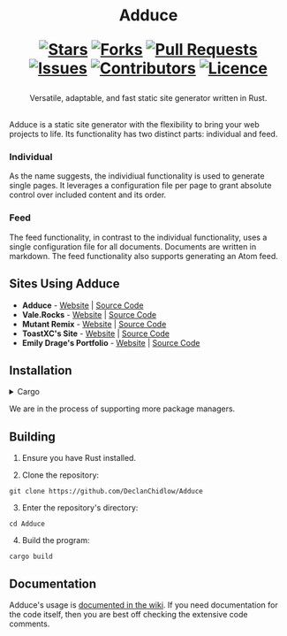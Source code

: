 <div align="center">
<h1>
  Adduce
  
  [![Stars](https://img.shields.io/github/stars/DeclanChidlow/Adduce?style=flat-square&logoColor=white)](https://github.com/DeclanChidlow/Adduce/stargazers)
  [![Forks](https://img.shields.io/github/forks/DeclanChidlow/Adduce?style=flat-square&logoColor=white)](https://github.com/DeclanChidlow/Adduce/network/members)
  [![Pull Requests](https://img.shields.io/github/issues-pr/DeclanChidlow/Adduce?style=flat-square&logoColor=white)](https://github.com/DeclanChidlow/Adduce/pulls)
  [![Issues](https://img.shields.io/github/issues/DeclanChidlow/Adduce?style=flat-square&logoColor=white)](https://github.com/DeclanChidlow/Adduce/issues)
  [![Contributors](https://img.shields.io/github/contributors/DeclanChidlow/Adduce?style=flat-square&logoColor=white)](https://github.com/DeclanChidlow/Adduce/graphs/contributors)
  [![Licence](https://img.shields.io/github/license/DeclanChidlow/Adduce?style=flat-square&logoColor=white)](https://github.com/DeclanChidlow/Adduce/blob/main/LICENCE)
</h1>
Versatile, adaptable, and fast static site generator written in Rust.
</div>
<br/>

Adduce is a static site generator with the flexibility to bring your web projects to life. Its functionality has two distinct parts: individual and feed.

### Individual
As the name suggests, the individiual functionality is used to generate single pages. It leverages a configuration file per page to grant absolute control over included content and its order.

### Feed
The feed functionality, in contrast to the individual functionality, uses a single configuration file for all documents. Documents are written in markdown. The feed functionality also supports generating an Atom feed.

## Sites Using Adduce
- **Adduce** - [Website](https://adduce.vale.rocks) | [Source Code](https://github.com/DeclanChidlow/Adduce-Site)
- **Vale.Rocks** - [Website](https://vale.rocks) | [Source Code](https://github.com/DeclanChidlow/vale.rocks)
- **Mutant Remix** - [Website](https://mutant.revolt.chat) | [Source Code](https://github.com/mutant-remix/website)
- **ToastXC's Site** - [Website](https://toastxc.xyz) | [Source Code](https://github.com/toastxc/toastxc.xyz)
- **Emily Drage's Portfolio** - [Website](https://emilydrage.com) | [Source Code](https://github.com/emdragee/emily.drage)

## Installation

<details>
<summary>Cargo</summary>

```
cargo install adduce
```

</details>

We are in the process of supporting more package managers.

## Building

1. Ensure you have Rust installed.

2. Clone the repository:
```
git clone https://github.com/DeclanChidlow/Adduce
```
3. Enter the repository's directory:
```
cd Adduce
```
4. Build the program:
```
cargo build
```

## Documentation 
Adduce's usage is [documented in the wiki](https://github.com/DeclanChidlow/Adduce/wiki). If you need documentation for the code itself, then you are best off checking the extensive code comments.
